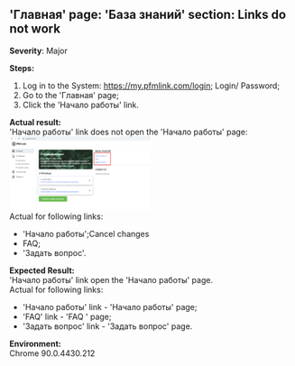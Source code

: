 ## 'Главная' page: 'База знаний' section: Links do not work

**Severity**: Major

**Steps:**<br>
1. Log in to the System: https://my.pfmlink.com/login;
Login/ Password;
2. Go to the 'Главная' page;
3. Click the 'Начало работы' link.

**Actual result:**<br>
'Начало работы' link does not open the 'Начало работы' page:<br>
<img src="https://github.com/Irina-Sakharchuk/Syberry_task2_defects/blob/dev/screens/bug-1.png" width="250"><br>
Actual for following links:
- 'Начало работы';Cancel changes
- FAQ;
- 'Задать вопрос'.

**Expected Result:**<br>
'Начало работы' link open the 'Начало работы' page.<br>
Actual for following links:
- 'Начало работы' link -  'Начало работы' page;
- 'FAQ' link -  'FAQ ' page;
- 'Задать вопрос' link - 'Задать вопрос' page.

**Environment:**<br>
Chrome 90.0.4430.212
